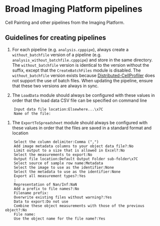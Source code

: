 # Broad Imaging Platform pipelines

Cell Painting and other pipelines from the Imaging Platform.

## Guidelines for creating pipelines 

1. For each pipeline (e.g. `analysis.cpppipe`), always create a `without_batchfile` version of a pipeline (e.g. `analysis_without_batchfile.cpppipe`) and store in the same directory. The `without_batchfile` version is identical to the version without the suffix, except that the `CreateBatchFiles` module is disabled. The `without_batchfile` version exists because [Distributed-CellProfiler](https://github.com/CellProfiler/Distributed-CellProfiler) does not support the use of batch files. When updating the pipeline, ensure that these two versions are always in sync. 

1. The `LoadData` module should always be configured with these values in order that the load data CSV file can be specified on command line
```
    Input data file location:Elsewhere...\x7C
    Name of the file:
```

1. The `ExportToSpreadsheet` module should always be configured with these values in order that the files are saved in a standard format and location

```
    Select the column delimiter:Comma (",")
    Add image metadata columns to your object data file?:No
    Limit output to a size that is allowed in Excel?:No
    Select the measurements to export:No
    Output file location:Default Output Folder sub-folder\x7C
    Select source of sample row name:Metadata
    Select the image to use as the identifier:None
    Select the metadata to use as the identifier:None
    Export all measurement types?:Yes
    :
    Representation of Nan/Inf:NaN
    Add a prefix to file names?:No
    Filename prefix:
    Overwrite existing files without warning?:Yes
    Data to export:Do not use
    Combine these object measurements with those of the previous object?:No
    File name:
    Use the object name for the file name?:Yes
```
